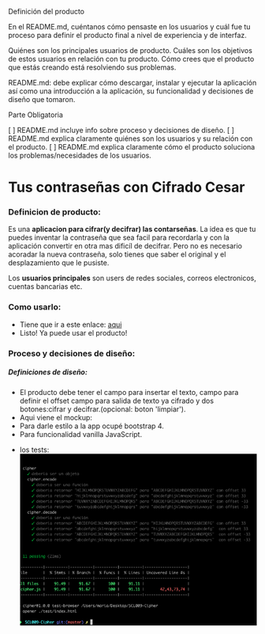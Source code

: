 Definición del producto

En el README.md, cuéntanos cómo pensaste en los usuarios y cuál fue tu proceso para definir el producto final a nivel de experiencia y de interfaz.

Quiénes son los principales usuarios de producto.
Cuáles son los objetivos de estos usuarios en relación con tu producto.
Cómo crees que el producto que estás creando está resolviendo sus problemas.

README.md: debe explicar cómo descargar, instalar y ejecutar la aplicación así como una introducción a la aplicación, su funcionalidad y decisiones de diseño que tomaron.

Parte Obligatoria

[ ] README.md incluye info sobre proceso y decisiones de diseño.
[ ] README.md explica claramente quiénes son los usuarios y su relación con el producto.
[ ] README.md explica claramente cómo el producto soluciona los problemas/necesidades de los usuarios.
# Tus contraseñas con Cifrado Cesar
### Definicion de producto:
Es una **aplicacion para cifrar(y decifrar) las contarseñas**. La idea es que tu puedes inventar la contraseña que sea facil para recordarla y con la aplicación convertir en otra mas dificíl de decifrar. Pero no es necesario acoradar la nueva contraseña, solo tienes que saber el original y el desplazamiento que le pusiste.

Los **usuarios principales** son users de redes sociales, correos electronicos, cuentas bancarias etc.

### Como usarlo:
* Tiene que ir a este enlace:
[aqui](https://mariia1304.github.io/SCL009-Cipher/src/index.html)
* Listo! Ya puede usar el producto!


### Proceso y decisiones de diseño:
##### Definiciones de diseño:

 - El producto debe tener el campo para insertar el texto, campo para definir el offset campo para salida de texto ya cifrado y dos botones:cifrar y decifrar.(opcional: boton 'limpiar').
 - Aqui viene el mockup:
 - Para darle estilo a la app ocupé bootstrap 4.
 - Para funcionalidad vanilla JavaScript.


* los tests:
![tests](src/img/tests.png)
 
 
 
 
 